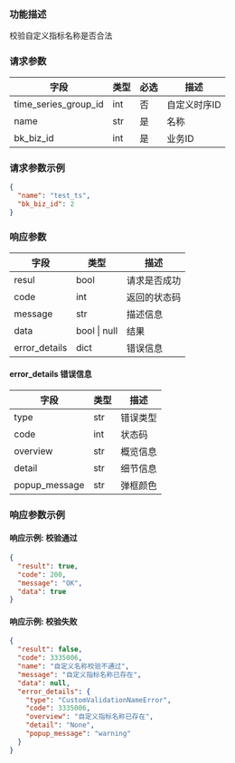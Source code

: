 ### 功能描述

校验自定义指标名称是否合法


### 请求参数

| 字段                   | 类型  | 必选 | 描述      |
|----------------------|-----|----|---------|
| time_series_group_id | int | 否  | 自定义时序ID |
| name                 | str | 是  | 名称      |
| bk_biz_id            | int | 是  | 业务ID    |

### 请求参数示例

```json
{
  "name": "test_ts",
  "bk_biz_id": 2
}
```

### 响应参数

| 字段            | 类型           | 描述     |
|---------------|--------------|--------|
| resul         | bool         | 请求是否成功 |
| code          | int          | 返回的状态码 |
| message       | str          | 描述信息   |
| data          | bool \| null | 结果     |
| error_details | dict         | 错误信息   |

#### error_details 错误信息

| 字段            | 类型  | 描述   |
|---------------|-----|------|
| type          | str | 错误类型 |
| code          | int | 状态码  |
| overview      | str | 概览信息 |
| detail        | str | 细节信息 |
| popup_message | str | 弹框颜色 |

### 响应参数示例

#### 响应示例: 校验通过

```json
{
  "result": true,
  "code": 200,
  "message": "OK",
  "data": true
}
```

#### 响应示例: 校验失败

```json
{
  "result": false,
  "code": 3335006,
  "name": "自定义名称校验不通过",
  "message": "自定义指标名称已存在",
  "data": null,
  "error_details": {
    "type": "CustomValidationNameError",
    "code": 3335006,
    "overview": "自定义指标名称已存在",
    "detail": "None",
    "popup_message": "warning"
  }
}
```


